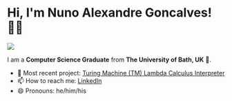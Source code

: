 # Hi, I'm Nuno Alexandre Goncalves! 👋🏿

![](https://komarev.com/ghpvc/?username=NunoAGoncalves)

I am a **Computer Science Graduate** from **The University of Bath, UK** 🛀. 

- 🌱 Most recent project: [Turing Machine (TM) Lambda Calculus Interpreter](https://github.com/NunoAGoncalves/Turing-Machine-Lambda-Calculus-Converter)
- 📫 How to reach me: [LinkedIn](https://www.linkedin.com/in/n-alexandre-goncalves/)
- 😄 Pronouns: he/him/his


